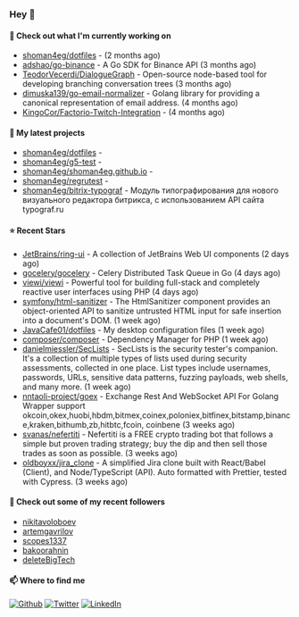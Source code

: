 ### Hey 👋

#### 👷 Check out what I'm currently working on

- [shoman4eg/dotfiles](https://github.com/shoman4eg/dotfiles) -  (2 months ago)
- [adshao/go-binance](https://github.com/adshao/go-binance) - A Go SDK for Binance API (3 months ago)
- [TeodorVecerdi/DialogueGraph](https://github.com/TeodorVecerdi/DialogueGraph) - Open-source node-based tool for developing branching conversation trees (3 months ago)
- [dimuska139/go-email-normalizer](https://github.com/dimuska139/go-email-normalizer) - Golang library for providing a canonical representation of email address. (4 months ago)
- [KingoCor/Factorio-Twitch-Integration](https://github.com/KingoCor/Factorio-Twitch-Integration) -  (4 months ago)

#### 🌱 My latest projects

- [shoman4eg/dotfiles](https://github.com/shoman4eg/dotfiles) - 
- [shoman4eg/g5-test](https://github.com/shoman4eg/g5-test) - 
- [shoman4eg/shoman4eg.github.io](https://github.com/shoman4eg/shoman4eg.github.io) - 
- [shoman4eg/regrutest](https://github.com/shoman4eg/regrutest) - 
- [shoman4eg/bitrix-typograf](https://github.com/shoman4eg/bitrix-typograf) - Модуль типографирования для нового визуального редактора битрикса, с использованием API сайта typograf.ru

#### ⭐ Recent Stars

- [JetBrains/ring-ui](https://github.com/JetBrains/ring-ui) - A collection of JetBrains Web UI components (2 days ago)
- [gocelery/gocelery](https://github.com/gocelery/gocelery) - Celery Distributed Task Queue in Go (4 days ago)
- [viewi/viewi](https://github.com/viewi/viewi) - Powerful tool for building full-stack and completely reactive user interfaces using PHP (4 days ago)
- [symfony/html-sanitizer](https://github.com/symfony/html-sanitizer) - The HtmlSanitizer component provides an object-oriented API to sanitize untrusted HTML input for safe insertion into a document&#39;s DOM. (1 week ago)
- [JavaCafe01/dotfiles](https://github.com/JavaCafe01/dotfiles) - My desktop configuration files (1 week ago)
- [composer/composer](https://github.com/composer/composer) - Dependency Manager for PHP (1 week ago)
- [danielmiessler/SecLists](https://github.com/danielmiessler/SecLists) - SecLists is the security tester&#39;s companion. It&#39;s a collection of multiple types of lists used during security assessments, collected in one place. List types include usernames, passwords, URLs, sensitive data patterns, fuzzing payloads, web shells, and many more. (1 week ago)
- [nntaoli-project/goex](https://github.com/nntaoli-project/goex) - Exchange Rest And WebSocket API For Golang  Wrapper support okcoin,okex,huobi,hbdm,bitmex,coinex,poloniex,bitfinex,bitstamp,binance,kraken,bithumb,zb,hitbtc,fcoin, coinbene (3 weeks ago)
- [svanas/nefertiti](https://github.com/svanas/nefertiti) - Nefertiti is a FREE crypto trading bot that follows a simple but proven trading strategy; buy the dip and then sell those trades as soon as possible. (3 weeks ago)
- [oldboyxx/jira_clone](https://github.com/oldboyxx/jira_clone) - A simplified Jira clone built with React/Babel (Client), and Node/TypeScript (API). Auto formatted with Prettier, tested with Cypress. (3 weeks ago)

#### 👯 Check out some of my recent followers

- [nikitavoloboev](https://github.com/nikitavoloboev)
- [artemgavrilov](https://github.com/artemgavrilov)
- [scopes1337](https://github.com/scopes1337)
- [bakoorahnin](https://github.com/bakoorahnin)
- [deleteBigTech](https://github.com/deleteBigTech)


#### 📫 Where to find me
<p>
<a href="https://github.com/shoman4eg" target="_blank"><img alt="Github" src="https://img.shields.io/badge/GitHub-%2312100E.svg?&style=for-the-badge&logo=Github&logoColor=white" /></a>
<a href="https://twitter.com/shoman4eg" target="_blank"><img alt="Twitter" src="https://img.shields.io/badge/twitter-%231DA1F2.svg?&style=for-the-badge&logo=twitter&logoColor=white" /></a>
<a href="https://www.linkedin.com/in/artemdubinin/" target="_blank"><img alt="LinkedIn" src="https://img.shields.io/badge/linkedin-%230077B5.svg?&style=for-the-badge&logo=linkedin&logoColor=white" /></a>
</p>
